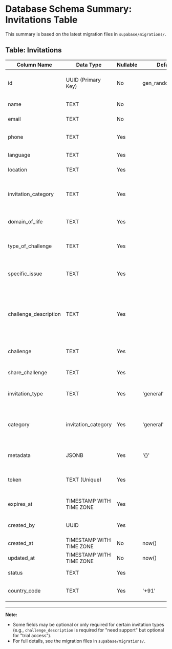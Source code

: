 # Database Schema Summary: Invitations Table

This summary is based on the latest migration files in `supabase/migrations/`.

## Table: Invitations

| Column Name           | Data Type                | Nullable | Default     | Description                                      |
|----------------------|-------------------------|----------|-------------|--------------------------------------------------|
| id                   | UUID (Primary Key)      | No       | gen_random_uuid() | Unique identifier for each invitation           |
| name                 | TEXT                    | No       |             | Name of the invitee                              |
| email                | TEXT                    | No       |             | Email address of the invitee                     |
| phone                | TEXT                    | Yes      |             | Phone number of the invitee                      |
| language             | TEXT                    | Yes      |             | Preferred language                               |
| location             | TEXT                    | Yes      |             | City, state, or country                          |
| invitation_category  | TEXT                    | Yes      |             | Type of invitation: Trial access or Need Support |
| domain_of_life       | TEXT                    | Yes      |             | Domain of life selected by user                  |
| type_of_challenge    | TEXT                    | Yes      |             | Type of challenge within the domain              |
| specific_issue       | TEXT                    | Yes      |             | Specific issue within the challenge type         |
| challenge_description| TEXT                    | Yes      |             | User description of their biggest challenge (required for need_support, optional for trial_access) |
| challenge            | TEXT                    | Yes      |             | (Legacy/other challenge field)                   |
| share_challenge      | TEXT                    | Yes      |             | Free text challenge field                        |
| invitation_type      | TEXT                    | Yes      | 'general'   | Invitation type (e.g., regular, trial, needy)    |
| category             | invitation_category     | Yes      | 'general'   | Invitation category: general (Trial Access), need_support, testimonial |
| metadata             | JSONB                   | Yes      | '{}'        | Additional form data and context                 |
| token                | TEXT (Unique)           | Yes      |             | Unique invitation token for access               |
| expires_at           | TIMESTAMP WITH TIME ZONE| Yes      |             | Invitation expiration timestamp                  |
| created_by           | UUID                    | Yes      |             | User who created the invitation                  |
| created_at           | TIMESTAMP WITH TIME ZONE| No       | now()        | Creation timestamp                               |
| updated_at           | TIMESTAMP WITH TIME ZONE| No       | now()        | Last update timestamp                            |
| status               | TEXT                    | Yes      |             | Status of the invitation                         |
| country_code         | TEXT                    | Yes      | '+91'       | Country code for phone number                    |

---

**Note:**
- Some fields may be optional or only required for certain invitation types (e.g., `challenge_description` is required for "need support" but optional for "trial access").
- For full details, see the migration files in `supabase/migrations/`. 